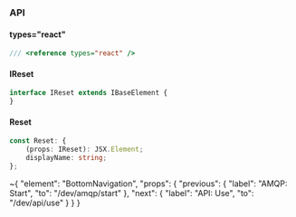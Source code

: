 

### API

#### types="react"

```ts
/// <reference types="react" />
```

#### IReset

```ts
interface IReset extends IBaseElement {
}
```

#### Reset

```ts
const Reset: {
    (props: IReset): JSX.Element;
    displayName: string;
};
```


~{
  "element": "BottomNavigation",
  "props": {
    "previous": {
      "label": "AMQP: Start",
      "to": "/dev/amqp/start"
    },
    "next": {
      "label": "API: Use",
      "to": "/dev/api/use"
    }
  }
}
